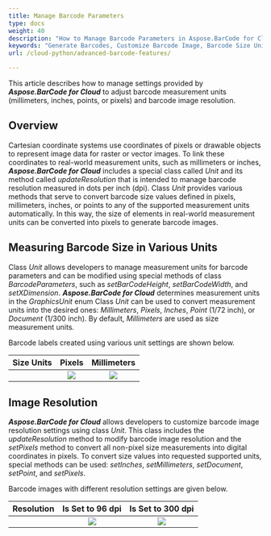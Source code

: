 ```yaml
---
title: Manage Barcode Parameters
type: docs
weight: 40
description: "How to Manage Barcode Parameters in Aspose.BarCode for Cloud"
keywords: "Generate Barcodes, Customize Barcode Image, Barcode Size Units in Aspose.BarCode for Cloud, Work with Barcode Image in Aspose.BarCode for Cloud, Generate Barcodes in Aspose.BarCode"
url: /cloud-python/advanced-barcode-features/

---
```

This article describes how to manage settings provided by ***Aspose.BarCode for Cloud*** to adjust barcode measurement units (millimeters, inches, points, or pixels) and barcode image resolution.
  
## **Overview**
Cartesian coordinate systems use coordinates of pixels or drawable objects to represent image data for raster or vector images. To link these coordinates to real-world measurement units, such as millimeters or inches, ***Aspose.BarCode for Cloud*** includes a special class called *Unit* and its method called *updateResolution* that is intended to manage barcode resolution measured in dots per inch (dpi). Class *Unit* provides various methods that serve to convert barcode size values defined in pixels, millimeters, inches, or points to any of the supported measurement units automatically. In this way, the size of elements in real-world measurement units can be converted into pixels to generate barcode images.  

## **Measuring Barcode Size in Various Units**
Class *Unit* allows developers to manage measurement units for barcode parameters and can be modified using special methods of class *BarcodeParameters*, such as *setBarCodeHeight*, *setBarCodeWidth*, and *setXDimension*. ***Aspose.BarCode for Cloud*** determines measurement units in the *GraphicsUnit* enum Class *Unit* can be used to convert measurement units into the desired ones: *Millimeters*, *Pixels*, *Inches*, *Point* (1/72 inch), or *Document* (1/300 inch). By default, *Millimeters* are used as size measurement units.  
  
Barcode labels created using various unit settings are shown below.
   
|Size Units|Pixels|Millimeters|
| :-: | :-: | :-: |
| |<image src="unitin3pixels.png">|<image src="unitin2millimeters.png">|
  
## **Image Resolution**
***Aspose.BarCode for Cloud*** allows developers to customize barcode image resolution settings using class *Unit*. This class includes the *updateResolution* method to modify barcode image resolution and the *setPixels* method to convert all non-pixel size measurements into digital coordinates in pixels. To convert size values into requested supported units, special methods can be used: *setInches*, *setMillimeters*, *setDocument*, *setPoint*, and *setPixels*. 
  
Barcode images with different resolution settings are given below.
  
|Resolution|Is Set to 96 dpi|Is Set to 300 dpi|
| :-: | :-: | :-: |
| |<image src="unitin1millimeterresolution96.png">|<image src="unitin1millimeterresolution300.png">|
  
